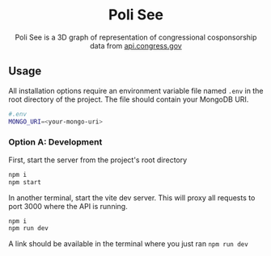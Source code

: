 <h1 align="center">Poli See</h1>
<p align="center">Poli See is a 3D graph of representation of congressional cosponsorship data from <a href="https://api.congress.gov/">api.congress.gov</a></p>

## Usage

All installation options require an environment variable file named `.env` in the root directory of the project. The file should contain your MongoDB URI.

```sh
#.env
MONGO_URI=<your-mongo-uri>
```

### Option A: Development

First, start the server from the project's root directory

```sh
npm i
npm start
```

In another terminal, start the vite dev server. This will proxy all requests to port 3000 where the API is running.

```sh
npm i
npm run dev
```

A link should be available in the terminal where you just ran `npm run dev`
